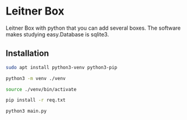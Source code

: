 # Leitner Box
Leitner Box with python that you can add several boxes.
The software makes studying easy.Database is sqlite3.

## Installation
```bash
sudo apt install python3-venv python3-pip
```
```bash
python3 -m venv ./venv
```
```bash
source ./venv/bin/activate
```
```bash
pip install -r req.txt
```
```bash
python3 main.py
```